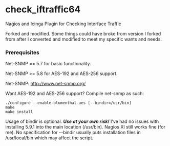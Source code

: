# check_iftraffic64
Nagios and Icinga Plugin for Checking Interface Traffic

Forked and modified.  Some things could have broke from version I forked from after I converted and modified to meet my specific wants and needs.

### Prerequisites

Net-SNMP == 5.7 for basic functionality.

Net-SNMP >= 5.8 for AES-192 and AES-256 support.

Net-SNMP: http://www.net-snmp.org/

Want AES-192 and AES-256 support?  Compile net-snmp as such:

```
./configure --enable-blumenthal-aes [--bindir=/usr/bin]
make
make install
```

Usage of bindir is optional.  **_Use at your own risk!_**  I've had no issues with installing 5.9.1 into the main location (/usr/bin).  Nagios XI still works fine (for me).  No specification for --bindir usually puts installation files in /usr/local/bin which may affect the script.
